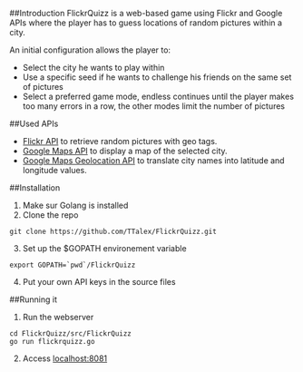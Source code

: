 ##Introduction
FlickrQuizz is a web-based game using Flickr and Google APIs where the player has to guess locations of random pictures within a city.

An initial configuration allows the player to:
* Select the city he wants to play within
* Use a specific seed if he wants to challenge his friends on the same set of pictures
* Select a preferred game mode, endless continues until the player makes too many errors in a row, the other modes limit the number of pictures


##Used APIs
* [Flickr API](https://www.flickr.com/services/api/) to retrieve random pictures with geo tags.
* [Google Maps API](https://developers.google.com/maps/) to display a map of the selected city.
* [Google Maps Geolocation API](https://developers.google.com/maps/documentation/geolocation/) to translate city names into latitude and longitude values.

##Installation
1. Make sur Golang is installed
2. Clone the repo

  ```
  git clone https://github.com/TTalex/FlickrQuizz.git
  ```
  
3. Set up the $GOPATH environement variable

  ```
  export GOPATH=`pwd`/FlickrQuizz
  ```

4. Put your own API keys in the source files

##Running it
1. Run the webserver

  ```
  cd FlickrQuizz/src/FlickrQuizz
  go run flickrquizz.go
  ```
  
2. Access [localhost:8081](http://localhost:8081)
